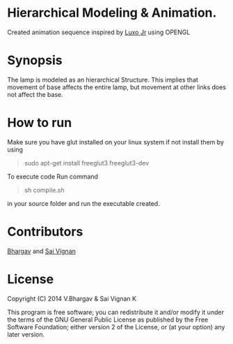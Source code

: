 # Hierarchical Modeling & Animation.

Created animation sequence inspired by [Luxo Jr](https://www.youtube.com/watch?v=wYfYtV_2ezs) using OPENGL

# Synopsis

  The lamp is modeled as an hierarchical Structure. This implies that movement of base affects the entire lamp, but movement at other links does not affect the base.

# How to run

Make sure you have glut installed on your linux system if not install them by using

>sudo apt-get install freeglut3 freeglut3-dev

To execute code Run command

>sh compile.sh

in your source folder and run the executable created.
# Contributors

[Bhargav](http://www.iitd.ac.in/~cs5120301) and [Sai Vignan](http://www.iitd.ac.in/~cs5120289)
# License

Copyright (C) 2014   V.Bhargav & Sai Vignan K

This program is free software; you can redistribute it and/or modify it under the terms of the GNU General Public License as published by the Free Software Foundation; either version 2 of the License, or (at your option) any later version.
